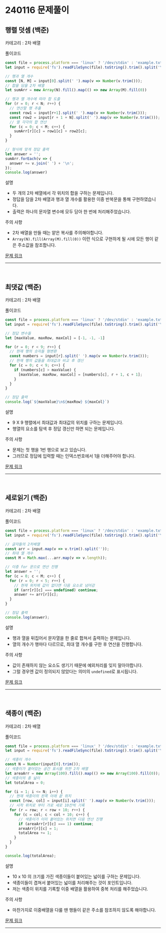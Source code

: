 # 240116 문제풀이

## 행렬 덧셈 (백준)

카테고리 : 2차 배열

풀이코드
```js
const file = process.platform === 'linux' ? '/dev/stdin' : 'example.txt';
let input = require('fs').readFileSync(file).toString().trim().split('\n');

// 행과 열 개수
const [N, M] = input[0].split(' ').map(v => Number(v.trim()));
// 합을 담을 2차 배열
let sumArr = new Array(N).fill().map(() => new Array(M).fill(0))

// 행과 열 개수에 따라 합 도출
for (r = 0; r < N; r++) {
  // 연산할 행 추출
  const row1 = input[r+1].split(' ').map(v => Number(v.trim()));
  const row2 = input[r + 1 + N].split(' ').map(v => Number(v.trim()));
  // 열 각각의 합 연산
  for (c = 0; c < M; c++) {
    sumArr[r][c] = row1[c] + row2[c];
  }
}

// 형식에 맞게 정답 출력
let answer = '';
sumArr.forEach(v => {
  answer += v.join(' ') + '\n';
});
console.log(answer)
```

설명
- 두 개의 2차 배열에서 각 위치의 합을 구하는 문제입니다.
- 정답을 담을 2차 배열과 행과 열 개수를 활용한 이중 반복문을 통해 구현하였습니다.
- 출력은 하나의 문자열 변수에 모두 담아 한 번에 처리해주었습니다.

주의 사항
- 2차 배열을 만들 때는 얕은 복사를 주의해야합니다.  
- `Array(N).fill(Array(M).fill(0))` 이런 식으로 구현하게 될 시에 모든 행이 같은 주소값을 참조합니다.

[문제 링크](https://www.acmicpc.net/problem/2738) 

<hr><br>

## 최댓값 (백준)

카테고리 : 2차 배열

풀이코드
```js
const file = process.platform === 'linux' ? '/dev/stdin' : 'example.txt';
let input = require('fs').readFileSync(file).toString().trim().split('\n');

// 정답 변수들
let [maxValue, maxRow, maxCol] = [-1, -1, -1]

for (r = 0; r < 9; r++) {
  // 현재 행의 숫자들 형변환
  const numbers = input[r].split(' ').map(v => Number(v.trim()));
  // 현재 행의 값들을 최대값과 비교 후 갱신
  for (c = 0; c < 9; c++) {
    if (numbers[c] > maxValue) {
      [maxValue, maxRow, maxCol] = [numbers[c], r + 1, c + 1];
    }
  }
}

// 정답 출력
console.log(`${maxValue}\n${maxRow} ${maxCol}`)
```

설명
- 9 X 9 행렬에서 최대값과 최대값의 위치를 구하는 문제입니다.
- 행열의 요소를 탐색 후 정답 갱신만 하면 되는 문제입니다.

주의 사항
- 문제는 첫 행을 1번 행으로 보고 있습니다.
- 그러므로 정답에 입력할 때는 인덱스번호에서 1을 더해주어야 합니다.

[문제 링크](https://www.acmicpc.net/problem/2566) 

<hr><br>

## 세로읽기 (백준)

카테고리 : 2차 배열

풀이코드
```js
const file = process.platform === 'linux' ? '/dev/stdin' : 'example.txt';
let input = require('fs').readFileSync(file).toString().trim().split('\n');

// 글자들의 2차배열
const arr = input.map(v => v.trim().split(''));
// 최대 열 개수
const M = Math.max(...arr.map(v => v.length));

// 이중 for 문으로 연산 진행
let answer = '';
for (c = 0; c < M; c++) {
  for (r = 0; r < 5; r++) {
    // 현재 위치에 값이 없다면 다음 요소로 넘어감
    if (arr[r][c] === undefined) continue;
    answer += arr[r][c];
  }
}

// 정답 출력
console.log(answer);
```

설명
- 행과 열을 뒤집어서 문자열을 한 줄로 합쳐서 출력하는 문제입니다.
- 열의 개수가 행마다 다르므로, 최대 열 개수를 구한 후 연산을 진행합니다.

주의 사항
- 값이 존재하지 않는 요소도 생기기 때문에 예외처리를 잊지 말아야합니다.
- 그럴 경우엔 값이 정의되지 않았다는 의미의 `undefined`로 표시됩니다. 

[문제 링크](https://www.acmicpc.net/problem/10798) 

<hr><br>

## 색종이 (백준)

카테고리 : 2차 배열

풀이코드
```js
const file = process.platform === 'linux' ? '/dev/stdin' : 'example.txt';
let input = require('fs').readFileSync(file).toString().trim().split('\n');

// 색종이 개수
const N = Number(input[0].trim());
// 색종이가 붙어있는 공간 표시를 위한 2차 배열
let areaArr = new Array(100).fill().map(() => new Array(100).fill(0));
// 색종이의 총 넓이
let totalArea = 0;

for (i = 1; i <= N; i++) {
  // 현재 색종이의 왼쪽 아래 끝 위치
  const [row, col] = input[i].split(' ').map(v => Number(v.trim()));
  // 시작 위치로 부터 가로 세로 10칸씩 기록
  for (r = row; r < row + 10; r++) {
    for (c = col; c < col + 10; c++) {
      // 색종이가 이미 붙어있는 위치면 다음 연산 진행
      if (areaArr[r][c] === 1) continue;
      areaArr[r][c] = 1;
      totalArea += 1;
    }
  }
}

console.log(totalArea);
```

설명
- 10 x 10 의 크기를 가진 색종이들이 붙어있는 넓이를 구하는 문제입니다.
- 색종이들이 겹쳐서 붙어있는 넓이를 처리해주는 것이 포인트입니다.
- 저는 색종이 위치를 기록할 이중 배열을 활용하여 중복 처리를 해주었습니다.

주의 사항
- 마찬가지로 이중배열을 다룰 땐 행들이 같은 주소를 참조하지 않도록 해야합니다.

[문제 링크](https://www.acmicpc.net/problem/2563) 

<hr><br>